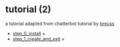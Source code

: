 # tutorial (2)
a tutorial adapted from chatterbot tutorial by [breuss](https://realpython.com/build-a-chatbot-python-chatterbot/)

+ [step_0_install](step_0_install.ipynb) &times;
+ [step_1_create_and_exit](step_1_create_and_exit.ipynb) &times;
